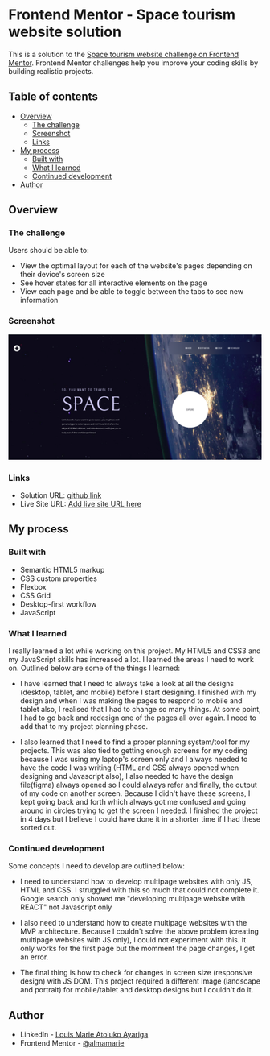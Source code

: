 # Frontend Mentor - Space tourism website solution

This is a solution to the [Space tourism website challenge on Frontend Mentor](https://www.frontendmentor.io/challenges/space-tourism-multipage-website-gRWj1URZ3). Frontend Mentor challenges help you improve your coding skills by building realistic projects.

## Table of contents

- [Overview](#overview)
  - [The challenge](#the-challenge)
  - [Screenshot](#screenshot)
  - [Links](#links)
- [My process](#my-process)
  - [Built with](#built-with)
  - [What I learned](#what-i-learned)
  - [Continued development](#continued-development)
- [Author](#author)

## Overview

### The challenge

Users should be able to:

- View the optimal layout for each of the website's pages depending on their device's screen size
- See hover states for all interactive elements on the page
- View each page and be able to toggle between the tabs to see new information

### Screenshot

![screenshot of final project's landing page](final_project_screenshots/landing_page.png)

### Links

- Solution URL: [github link](https://github.com/almamarie/HTML-CSS-Space-tourism-website-Frontend-Masters.git)
- Live Site URL: [Add live site URL here](https://your-live-site-url.com)

## My process

### Built with

- Semantic HTML5 markup
- CSS custom properties
- Flexbox
- CSS Grid
- Desktop-first workflow
- JavaScript

### What I learned

I really learned a lot while working on this project. My HTML5 and CSS3 and my JavaScript skills has increased a lot. I learned the areas I need to work on. Outlined below are some of the things I learned:

- I have learned that I need to always take a look at all the designs (desktop, tablet, and mobile) before I start designing. I finished with my design and when I was making the pages to respond to mobile and tablet also, I realised that I had to change so many things. At some point, I had to go back and redesign one of the pages all over again. I need to add that to my project planning phase.

- I also learned that I need to find a proper planning system/tool for my projects. This was also tied to getting enough screens for my coding because I was using my laptop's screen only and I always needed to have the code I was writing (HTML and CSS always opened when designing and Javascript also), I also needed to have the design file(figma) always opened so I could always refer and finally, the output of my code on another screen. Because I didn't have these screens, I kept going back and forth which always got me confused and going around in circles trying to get the screen I needed. I finished the project in 4 days but I believe I could have done it in a shorter time if I had these sorted out.

### Continued development

Some concepts I need to develop are outlined below:

- I need to understand how to develop multipage websites with only JS, HTML and CSS. I struggled with this so much that could not complete it. Google search only showed me "developing multipage website with REACT" not Javascript only

- I also need to understand how to create multipage websites with the MVP architecture. Because I couldn't solve the above problem (creating multipage websites with JS only), I could not experiment with this. It only works for the first page but the momment the page changes, I get an error.

- The final thing is how to check for changes in screen size (responsive design) with JS DOM. This project required a different image (landscape and portrait) for mobile/tablet and desktop designs but I couldn't do it.

## Author

- LinkedIn - [Louis Marie Atoluko Ayariga](www.linkedin.com/in/marieloumar)
- Frontend Mentor - [@almamarie](https://www.frontendmentor.io/profile/almamarie)
